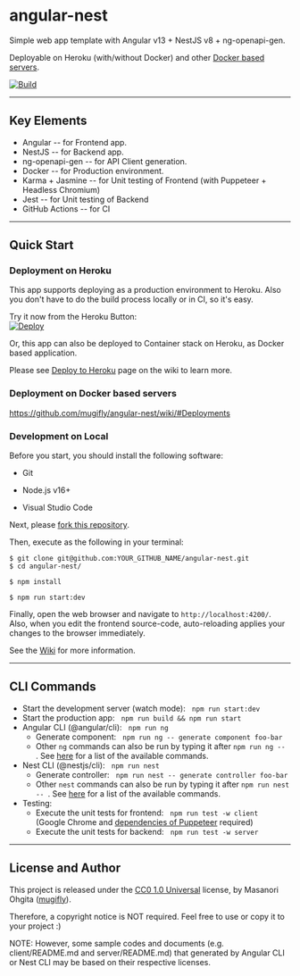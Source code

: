 # angular-nest

Simple web app template with Angular v13 + NestJS v8 + ng-openapi-gen.

Deployable on Heroku (with/without Docker) and other [Docker based servers](https://github.com/mugifly/angular-nest/wiki#deployments).

[![Build](https://github.com/mugifly/angular-nest/actions/workflows/build.yml/badge.svg?event=push)](https://github.com/mugifly/angular-nest/actions/workflows/build.yml)

---

## Key Elements

- Angular -- for Frontend app.
- NestJS -- for Backend app.
- ng-openapi-gen -- for API Client generation.
- Docker -- for Production environment.
- Karma + Jasmine -- for Unit testing of Frontend (with Puppeteer + Headless Chromium)
- Jest -- for Unit testing of Backend
- GitHub Actions -- for CI

---

## Quick Start

### Deployment on Heroku

This app supports deploying as a production environment to Heroku.
Also you don't have to do the build process locally or in CI, so it's easy.

Try it now from the Heroku Button:<br>
[![Deploy](https://www.herokucdn.com/deploy/button.svg)](https://heroku.com/deploy)

Or, this app can also be deployed to Container stack on Heroku, as Docker based application.

Please see [Deploy to Heroku](https://github.com/mugifly/angular-nest/wiki/Deploy-to-Heroku) page on the wiki to learn more.

### Deployment on Docker based servers

https://github.com/mugifly/angular-nest/wiki/#Deployments

### Development on Local

Before you start, you should install the following software:

- Git

- Node.js v16+

- Visual Studio Code

Next, please [fork this repository](https://github.com/mugifly/angular-nest/fork).

Then, execute as the following in your terminal:

```
$ git clone git@github.com:YOUR_GITHUB_NAME/angular-nest.git
$ cd angular-nest/

$ npm install

$ npm run start:dev
```

Finally, open the web browser and navigate to `http://localhost:4200/`.
Also, when you edit the frontend source-code, auto-reloading applies your changes to the browser immediately.

See the [Wiki](https://github.com/mugifly/angular-nest/wiki/) for more information.

---

## CLI Commands

- Start the development server (watch mode): &nbsp; `npm run start:dev`
- Start the production app: &nbsp; `npm run build && npm run start`
- Angular CLI (@angular/cli): &nbsp; `npm run ng`
  - Generate component: &nbsp; `npm run ng -- generate component foo-bar`
  - Other `ng` commands can also be run by typing it after `npm run ng -- `. See [here](https://angular.io/cli#command-overview) for a list of the available commands.
- Nest CLI (@nestjs/cli): &nbsp; `npm run nest`
  - Generate controller: &nbsp; `npm run nest -- generate controller foo-bar`
  - Other `nest` commands can also be run by typing it after `npm run nest -- `. See [here](https://docs.nestjs.com/cli/usages) for a list of the available commands.
- Testing:
  - Execute the unit tests for frontend: &nbsp; `npm run test -w client` &nbsp; (Google Chrome and [dependencies of Puppeteer](https://github.com/puppeteer/puppeteer/blob/main/docs/troubleshooting.md) required)
  - Execute the unit tests for backend: &nbsp; `npm run test -w server`

---

## License and Author

This project is released under the [CC0 1.0 Universal](https://github.com/mugifly/angular-nest/blob/master/LICENSE) license, by Masanori Ohgita ([mugifly](https://github.com/mugifly)).

Therefore, a copyright notice is NOT required.
Feel free to use or copy it to your project :)

NOTE: However, some sample codes and documents (e.g. client/README.md and server/README.md) that generated by Angular CLI or Nest CLI may be based on their respective licenses.
